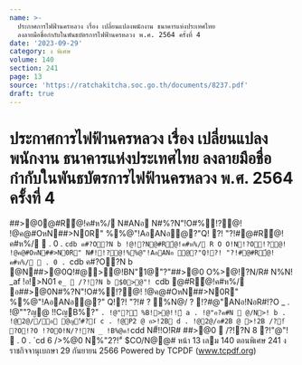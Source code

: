 ```yaml
---
name: >-
  ประกาศการไฟฟ้านครหลวง เรื่อง เปลี่ยนแปลงพนักงาน ธนาคารแห่งประเทศไทย
  ลงลายมือชื่อกำกับในพันธบัตรการไฟฟ้านครหลวง พ.ศ. 2564 ครั้งที่ 4
date: '2023-09-29'
category: ง พิเศษ
volume: 140
section: 241
page: 13
source: 'https://ratchakitcha.soc.go.th/documents/8237.pdf'
draft: true
---
```


# ประกาศการไฟฟ้านครหลวง เรื่อง เปลี่ยนแปลงพนักงาน ธนาคารแห่งประเทศไทย ลงลายมือชื่อกำกับในพันธบัตรการไฟฟ้านครหลวง พ.ศ. 2564 ครั้งที่ 4

##>@0@#R้@!ค#ห%/ N#ANอ N#%?N"!O#%!?@! !@ค@#OหN##>N0R" %%@"!AอANอํ@?"Q! ?! "?!#@#R้@!ค#ห%/  . 0 . `cdb ค#?O?N b !@!?N@#R้@!ค#ห%/ R O O!N!?O!?@! !@ค@#OหN##>N0R" N#็!!?@!%%@"!AอANอ ํ@?"Q!?! "?!#@#R้@!ค#ห%/  . 0 . `cdb ค#?O?N b @N##>@0Q!#@>@!BN"1@"?"##>@0 O%>@!?N/R# N%N! _af !อ!>N01 `e_  /?!?N b $0>@"! `cdb @#R้@!ค#ห%/ อ##>@0N#%?N"!O#%!?@! !@ค@#OหN##>N0R" %%@"!AอANอํ@?" Q!?! "?!# ? %N@/ ? !?#@"ANอ!NอR#!?O _ . !@""?ญ@ !!CญB%?" ` . !@"?์ %B!>@!!์ a . !@"อ?ค#N  @/N>! b . !@2@//อ @ญ!์#?1์ c . !@P2 @ อ>!2B d . !@2@/อ#2B @ >!2B /?!์ ?O!?O !?OO!N/?!?N _ !B%@ค! `cdd N#็!!O!R# ##>@0  /?!?N 8 ?!"@"!  . 0 . `cd 6 />%@0 N%"2?!"์ $CO/N@@# หน้า 13 เลม 140 ตอนพิเศษ 241 ง ราชกิจจานุเบกษา 29 กันยายน 2566 Powered by TCPDF (www.tcpdf.org)
